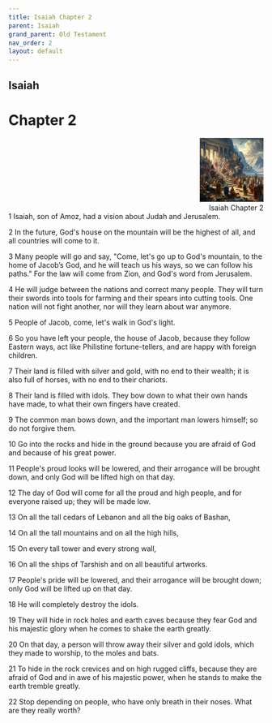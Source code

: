 ```yaml
---
title: Isaiah Chapter 2
parent: Isaiah
grand_parent: Old Testament
nav_order: 2
layout: default
---
```


## Isaiah

# Chapter 2

<div style="clear: both; text-align: right;">
    <img src="/assets/Image/Isaiah/500/2.jpg" alt="Isaiah Chapter 2" class="chapter-image" style="max-width: 25%; height: auto;"/>
    <figcaption style="font-size: 14px;">Isaiah Chapter 2</figcaption>
</div>
1 Isaiah, son of Amoz, had a vision about Judah and Jerusalem.

2 In the future, God's house on the mountain will be the highest of all, and all countries will come to it.

3 Many people will go and say, "Come, let's go up to God's mountain, to the home of Jacob’s God, and he will teach us his ways, so we can follow his paths." For the law will come from Zion, and God's word from Jerusalem.

4 He will judge between the nations and correct many people. They will turn their swords into tools for farming and their spears into cutting tools. One nation will not fight another, nor will they learn about war anymore.

5 People of Jacob, come, let's walk in God's light.

6 So you have left your people, the house of Jacob, because they follow Eastern ways, act like Philistine fortune-tellers, and are happy with foreign children.

7 Their land is filled with silver and gold, with no end to their wealth; it is also full of horses, with no end to their chariots.

8 Their land is filled with idols. They bow down to what their own hands have made, to what their own fingers have created.

9 The common man bows down, and the important man lowers himself; so do not forgive them.

10 Go into the rocks and hide in the ground because you are afraid of God and because of his great power.

11 People's proud looks will be lowered, and their arrogance will be brought down, and only God will be lifted high on that day.

12 The day of God will come for all the proud and high people, and for everyone raised up; they will be made low.

13 On all the tall cedars of Lebanon and all the big oaks of Bashan,

14 On all the tall mountains and on all the high hills,

15 On every tall tower and every strong wall,

16 On all the ships of Tarshish and on all beautiful artworks.

17 People's pride will be lowered, and their arrogance will be brought down; only God will be lifted up on that day.

18 He will completely destroy the idols.

19 They will hide in rock holes and earth caves because they fear God and his majestic glory when he comes to shake the earth greatly.

20 On that day, a person will throw away their silver and gold idols, which they made to worship, to the moles and bats.

21 To hide in the rock crevices and on high rugged cliffs, because they are afraid of God and in awe of his majestic power, when he stands to make the earth tremble greatly.

22 Stop depending on people, who have only breath in their noses. What are they really worth?


